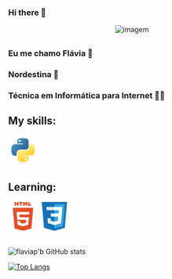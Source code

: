 ### Hi there 👋 
<p align="center">
<img src="blob:https://imgur.com/21d49926-c1a8-49e4-af8c-1d6f0f0e2f00"width = "700" height = "300" alt="imagem">


##
### Eu me chamo Flávia :smiling_face_with_three_hearts:
### Nordestina :cactus:
### Técnica em Informática para Internet  :woman_student:
##
## My skills:
 <img src = https://raw.githubusercontent.com/devicons/devicon/master/icons/python/python-original.svg alt = "rails" width = "60" height = "60" stlye = "max-width:100%;"></img>
##
## Learning:
 <img src = https://raw.githubusercontent.com/devicons/devicon/master/icons/html5/html5-plain-wordmark.svg alt = "rails" width = "60" height = "60" stlye = "max-width:100%;"></img>
 <img src = https://raw.githubusercontent.com/devicons/devicon/master/icons/css3/css3-original.svg alt = "rails" width = "60" height = "60" stlye = "max-width:100%;"></img>
##
 
![flaviap'b GitHub stats](https://github-readme-stats.vercel.app/api?username=flaviapb&theme=algolia)

[![Top Langs](https://github-readme-stats.vercel.app/api/top-langs/?username=flaviapb)](https://github.com/flaviapb/github-readme-stats)
